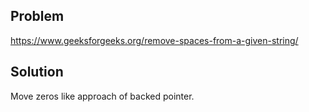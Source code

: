 ## Problem

https://www.geeksforgeeks.org/remove-spaces-from-a-given-string/

## Solution

Move zeros like approach of backed pointer.
